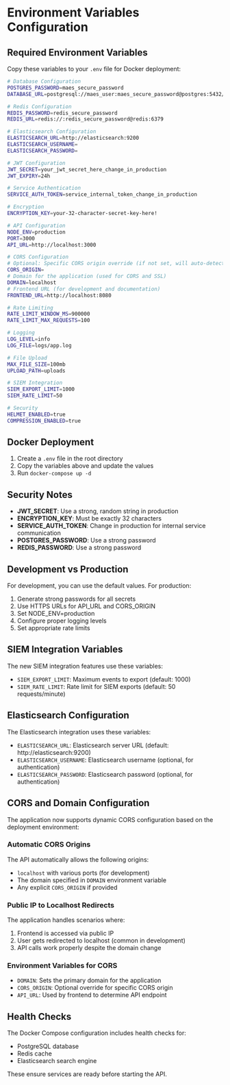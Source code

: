 # Environment Variables Configuration

## Required Environment Variables

Copy these variables to your `.env` file for Docker deployment:

```bash
# Database Configuration
POSTGRES_PASSWORD=maes_secure_password
DATABASE_URL=postgresql://maes_user:maes_secure_password@postgres:5432/maes_db

# Redis Configuration
REDIS_PASSWORD=redis_secure_password
REDIS_URL=redis://:redis_secure_password@redis:6379

# Elasticsearch Configuration
ELASTICSEARCH_URL=http://elasticsearch:9200
ELASTICSEARCH_USERNAME=
ELASTICSEARCH_PASSWORD=

# JWT Configuration
JWT_SECRET=your_jwt_secret_here_change_in_production
JWT_EXPIRY=24h

# Service Authentication
SERVICE_AUTH_TOKEN=service_internal_token_change_in_production

# Encryption
ENCRYPTION_KEY=your-32-character-secret-key-here!

# API Configuration
NODE_ENV=production
PORT=3000
API_URL=http://localhost:3000

# CORS Configuration
# Optional: Specific CORS origin override (if not set, will auto-detect based on DOMAIN)
CORS_ORIGIN=
# Domain for the application (used for CORS and SSL)
DOMAIN=localhost
# Frontend URL (for development and documentation)
FRONTEND_URL=http://localhost:8080

# Rate Limiting
RATE_LIMIT_WINDOW_MS=900000
RATE_LIMIT_MAX_REQUESTS=100

# Logging
LOG_LEVEL=info
LOG_FILE=logs/app.log

# File Upload
MAX_FILE_SIZE=100mb
UPLOAD_PATH=uploads

# SIEM Integration
SIEM_EXPORT_LIMIT=1000
SIEM_RATE_LIMIT=50

# Security
HELMET_ENABLED=true
COMPRESSION_ENABLED=true
```

## Docker Deployment

1. Create a `.env` file in the root directory
2. Copy the variables above and update the values
3. Run `docker-compose up -d`

## Security Notes

- **JWT_SECRET**: Use a strong, random string in production
- **ENCRYPTION_KEY**: Must be exactly 32 characters
- **SERVICE_AUTH_TOKEN**: Change in production for internal service communication
- **POSTGRES_PASSWORD**: Use a strong password
- **REDIS_PASSWORD**: Use a strong password

## Development vs Production

For development, you can use the default values. For production:

1. Generate strong passwords for all secrets
2. Use HTTPS URLs for API_URL and CORS_ORIGIN
3. Set NODE_ENV=production
4. Configure proper logging levels
5. Set appropriate rate limits

## SIEM Integration Variables

The new SIEM integration features use these variables:

- `SIEM_EXPORT_LIMIT`: Maximum events to export (default: 1000)
- `SIEM_RATE_LIMIT`: Rate limit for SIEM exports (default: 50 requests/minute)

## Elasticsearch Configuration

The Elasticsearch integration uses these variables:

- `ELASTICSEARCH_URL`: Elasticsearch server URL (default: http://elasticsearch:9200)
- `ELASTICSEARCH_USERNAME`: Elasticsearch username (optional, for authentication)
- `ELASTICSEARCH_PASSWORD`: Elasticsearch password (optional, for authentication)

## CORS and Domain Configuration

The application now supports dynamic CORS configuration based on the deployment environment:

### Automatic CORS Origins
The API automatically allows the following origins:
- `localhost` with various ports (for development)
- The domain specified in `DOMAIN` environment variable
- Any explicit `CORS_ORIGIN` if provided

### Public IP to Localhost Redirects
The application handles scenarios where:
1. Frontend is accessed via public IP
2. User gets redirected to localhost (common in development)
3. API calls work properly despite the domain change

### Environment Variables for CORS
- `DOMAIN`: Sets the primary domain for the application
- `CORS_ORIGIN`: Optional override for specific CORS origin
- `API_URL`: Used by frontend to determine API endpoint

## Health Checks

The Docker Compose configuration includes health checks for:
- PostgreSQL database
- Redis cache
- Elasticsearch search engine

These ensure services are ready before starting the API. 
